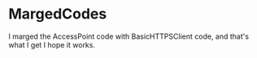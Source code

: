 # MargedCodes
I marged the AccessPoint code with BasicHTTPSClient code, and that's what I get I hope it works.
